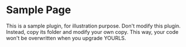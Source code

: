 Sample Page
===========
This is a sample plugin, for illustration purpose. Don't modify this plugin. Instead, copy its folder and modify your
own copy. This way, your code won't be overwritten when you upgrade YOURLS.